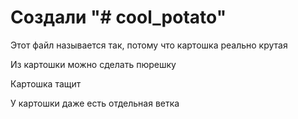 # Создали "# cool_potato" 

Этот файл называется так, потому что картошка реально крутая

Из картошки можно сделать пюрешку

Картошка тащит

У картошки даже есть отдельная ветка